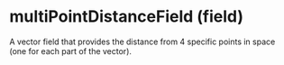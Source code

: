# multiPointDistanceField (field)

A vector field that provides the distance from 4 specific points in space (one for each part of the vector).
